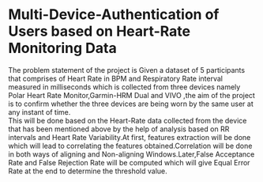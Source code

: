 # Multi-Device-Authentication of Users based on Heart-Rate Monitoring Data
The problem statement of the project is Given a dataset of 5 participants that comprises of Heart Rate in BPM and Respiratory Rate interval measured in milliseconds which is collected from three devices namely Polar Heart Rate Monitor,Garmin-HRM Dual and VIVO ,the aim of the project is to confirm whether the three devices are being worn by the same user at any instant of time.<br>
This will be done based on the Heart-Rate data collected from the device that has been mentioned above by the help of analysis based on RR intervals and Heart Rate Variability.At first, features extraction will be done which will lead to correlating the features obtained.Correlation will be done in both ways of aligning and Non-aligning Windows.Later,False Acceptance Rate and False Rejection Rate will be computed which will give Equal Error Rate at the end to determine the threshold value.
